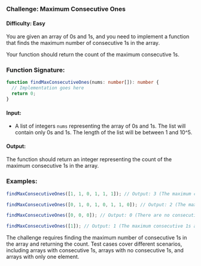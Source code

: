 ### Challenge: Maximum Consecutive Ones

#### Difficulty: Easy

You are given an array of 0s and 1s, and you need to implement a function that finds the maximum
number of consecutive 1s in the array.

Your function should return the count of the maximum consecutive 1s.

### Function Signature:

```typescript
function findMaxConsecutiveOnes(nums: number[]): number {
  // Implementation goes here
  return 0;
}
```

#### Input:

* A list of integers `nums` representing the array of 0s and 1s. The list will contain only 0s and
  1s. The length of the list will be between 1 and 10^5.

#### Output:

The function should return an integer representing the count of the maximum consecutive 1s in the
array.

### Examples:

```typescript
findMaxConsecutiveOnes([1, 1, 0, 1, 1, 1]); // Output: 3 (The maximum consecutive 1s are [1, 1, 1] with a count of 3.)

findMaxConsecutiveOnes([0, 1, 0, 1, 0, 1, 1, 0]); // Output: 2 (The maximum consecutive 1s are [1, 1] with a count of 2.)

findMaxConsecutiveOnes([0, 0, 0]); // Output: 0 (There are no consecutive 1s in the array.)

findMaxConsecutiveOnes([1]); // Output: 1 (The maximum consecutive 1s are [1] with a count of 1.)
```

The challenge requires finding the maximum number of consecutive 1s in the array and returning the
count. Test cases cover different scenarios, including arrays with consecutive 1s, arrays with no
consecutive 1s, and arrays with only one element.
